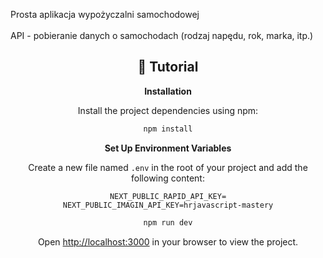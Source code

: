 Prosta aplikacja wypożyczalni samochodowej
<br></br>
API - pobieranie danych o samochodach (rodzaj napędu, rok, marka, itp.)

<div align="center">
 
## 🚨 Tutorial

**Installation**

Install the project dependencies using npm:

```bash
npm install
```

**Set Up Environment Variables**

Create a new file named `.env` in the root of your project and add the following content:

```env
NEXT_PUBLIC_RAPID_API_KEY=
NEXT_PUBLIC_IMAGIN_API_KEY=hrjavascript-mastery
```

```bash
npm run dev
```

Open [http://localhost:3000](http://localhost:3000) in your browser to view the project.



#

